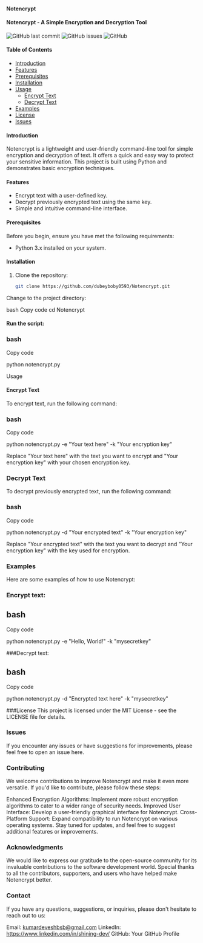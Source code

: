 #### Notencrypt


#### Notencrypt - A Simple Encryption and Decryption Tool

![GitHub last commit](https://img.shields.io/github/last-commit/dubeyboby0593/Notencrypt)
![GitHub issues](https://img.shields.io/github/issues-raw/dubeyboby0593/Notencrypt)
![GitHub](https://img.shields.io/github/license/dubeyboby0593/Notencrypt)

#### Table of Contents

- [Introduction](#introduction)
- [Features](#features)
- [Prerequisites](#prerequisites)
- [Installation](#installation)
- [Usage](#usage)
  - [Encrypt Text](#encrypt-text)
  - [Decrypt Text](#decrypt-text)
- [Examples](#examples)
- [License](#license)
- [Issues](#issues)

#### Introduction

Notencrypt is a lightweight and user-friendly command-line tool for simple encryption and decryption of text. It offers a quick and easy way to protect your sensitive information. This project is built using Python and demonstrates basic encryption techniques.

#### Features

- Encrypt text with a user-defined key.
- Decrypt previously encrypted text using the same key.
- Simple and intuitive command-line interface.

#### Prerequisites

Before you begin, ensure you have met the following requirements:

- Python 3.x installed on your system.

#### Installation

1. Clone the repository:

   ```bash
   git clone https://github.com/dubeyboby0593/Notencrypt.git
Change to the project directory:

bash
Copy code
cd Notencrypt
#### Run the script:

### bash
Copy code

python notencrypt.py

Usage
#### Encrypt Text
To encrypt text, run the following command:

### bash
Copy code

python notencrypt.py -e "Your text here" -k "Your encryption key"

Replace "Your text here" with the text you want to encrypt and "Your encryption key" with your chosen encryption key.

### Decrypt Text
To decrypt previously encrypted text, run the following command:

### bash
Copy code

python notencrypt.py -d "Your encrypted text" -k "Your encryption key"

Replace "Your encrypted text" with the text you want to decrypt and "Your encryption key" with the key used for encryption.

### Examples
Here are some examples of how to use Notencrypt:

### Encrypt text:

## bash
Copy code

python notencrypt.py -e "Hello, World!" -k "mysecretkey"

###Decrypt text:

## bash
Copy code

python notencrypt.py -d "Encrypted text here" -k "mysecretkey"

###License
This project is licensed under the MIT License - see the LICENSE file for details.

### Issues
If you encounter any issues or have suggestions for improvements, please feel free to open an issue here.


### Contributing
We welcome contributions to improve Notencrypt and make it even more versatile. If you'd like to contribute, please follow these steps:



Enhanced Encryption Algorithms: Implement more robust encryption algorithms to cater to a wider range of security needs.
Improved User Interface: Develop a user-friendly graphical interface for Notencrypt.
Cross-Platform Support: Expand compatibility to run Notencrypt on various operating systems.
Stay tuned for updates, and feel free to suggest additional features or improvements.

### Acknowledgments
We would like to express our gratitude to the open-source community for its invaluable contributions to the software development world. Special thanks to all the contributors, supporters, and users who have helped make Notencrypt better.

### Contact
If you have any questions, suggestions, or inquiries, please don't hesitate to reach out to us:

Email: kumardeveshbsb@gmail.com
LinkedIn: https://www.linkedin.com/in/shining-dev/
GitHub: Your GitHub Profile
